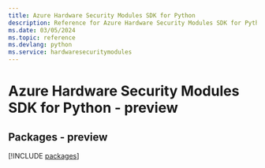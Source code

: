 ```yaml
---
title: Azure Hardware Security Modules SDK for Python
description: Reference for Azure Hardware Security Modules SDK for Python
ms.date: 03/05/2024
ms.topic: reference
ms.devlang: python
ms.service: hardwaresecuritymodules
---
```

# Azure Hardware Security Modules SDK for Python - preview
## Packages - preview
[!INCLUDE [packages](hardware-security-modules-index.md)]